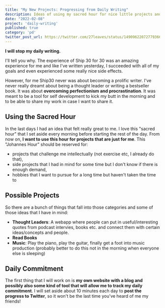 ```yaml
---
title: "My New Projects: Progressing from Daily Writing"
description: Ideas of using my sacred hour for nice little projects and hobbies
date: "2022-02-08"
project: 'daily-writing'
published: true
category: 'pd'
twitter_post_url: https://twitter.com/27leaves/status/1490962207277936640
---
```


**I will stop my daily writing.**

I'll tell you why. The experience of Ship 30 for 30 was an amazing experience for me and like I've written yesterday, I succeeded with all of my goals and even experienced some really nice side effects.

However, for me Ship30 never was about becoming a prolific writer. I've never really dreamt about being a thought leader or writing a bestseller book. It was about **overcoming perfectionism and procrastination**. It was meant to be a tool for self development to kick my butt in the morning and to be able to share my work in case I want to share it.

## Using the Sacred Hour

In the last days I had an idea that felt really great to me. I love this "sacred hour" that I set aside every morning before starting the rest of the day. From now on, **I want to use this hour for projects that are just for me**. This "Johannes Hour" should be reserved for:

* projects that challenge me intellectually (not exercise etc, I already do that),
* side projects that I had in mind for some time but I don't know if there is enough demand,
* hobbies that I want to pursue for a long time but haven't taken the time to

## Possible Projects

So there are a bunch of things that fall into those categories and some of those ideas that I have in mind:

* **Thought Leaders**: A webapp where people can put in useful/interesting quotes from podcast intervies, books etc. and connect them with certain ideas/concepts and people.
* **Read Books**
* **Music**: Play the piano, play the guitar, finally get a foot into music production (probably better to do this not in the morning when everyone else is sleeping)

## Daily Commitment

The first thing that I will work on is **my own website with a blog and possibly also some kind of tool that will allow me to track my daily commitment**. I will set aside about 10 minutes each day to **post the progress to Twitter**, so it won't be the last time you've heard of me my friends!